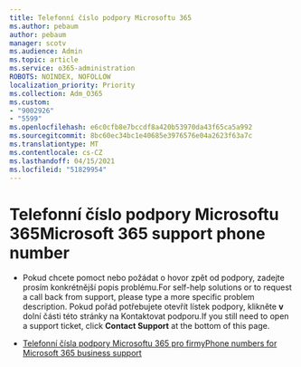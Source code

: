 ```yaml
---
title: Telefonní číslo podpory Microsoftu 365
ms.author: pebaum
author: pebaum
manager: scotv
ms.audience: Admin
ms.topic: article
ms.service: o365-administration
ROBOTS: NOINDEX, NOFOLLOW
localization_priority: Priority
ms.collection: Adm_O365
ms.custom:
- "9002926"
- "5599"
ms.openlocfilehash: e6c0cfb8e7bccdf8a420b53970da43f65ca5a992
ms.sourcegitcommit: 8bc60ec34bc1e40685e3976576e04a2623f63a7c
ms.translationtype: MT
ms.contentlocale: cs-CZ
ms.lasthandoff: 04/15/2021
ms.locfileid: "51829954"
---
```

# <a name="microsoft-365-support-phone-number"></a><span data-ttu-id="9bcaa-102">Telefonní číslo podpory Microsoftu 365</span><span class="sxs-lookup"><span data-stu-id="9bcaa-102">Microsoft 365 support phone number</span></span>

- <span data-ttu-id="9bcaa-103">Pokud chcete pomoct nebo požádat o hovor zpět od podpory, zadejte prosím konkrétnější popis problému.</span><span class="sxs-lookup"><span data-stu-id="9bcaa-103">For self-help solutions or to request a call back from support, please type a more specific problem description.</span></span>  <span data-ttu-id="9bcaa-104">Pokud pořád potřebujete otevřít lístek podpory, klikněte **v** dolní části této stránky na Kontaktovat podporu.</span><span class="sxs-lookup"><span data-stu-id="9bcaa-104">If you still need to open a support ticket, click **Contact Support** at the bottom of this page.</span></span>

- [<span data-ttu-id="9bcaa-105">Telefonní čísla podpory Microsoftu 365 pro firmy</span><span class="sxs-lookup"><span data-stu-id="9bcaa-105">Phone numbers for Microsoft 365 business support</span></span>](https://docs.microsoft.com/microsoft-365/admin/contact-support-for-business-products?view=o365-worldwide&tabs=phone)
